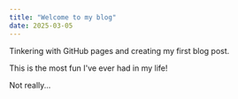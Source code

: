 ```yaml
---
title: "Welcome to my blog"
date: 2025-03-05
---
```


Tinkering with GitHub pages and creating my first blog post. 

This is the most fun I've ever had in my life! 

Not really...
